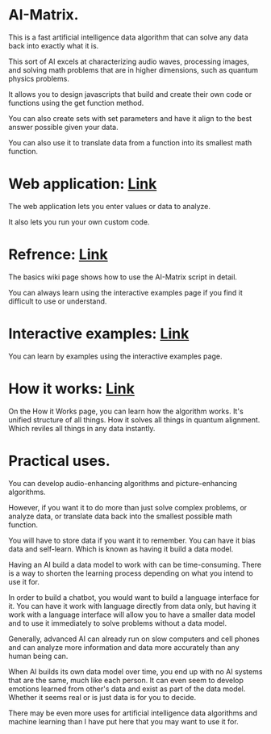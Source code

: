AI-Matrix.
=============================

This is a fast artificial intelligence data algorithm that can solve any data back into exactly what it is.

This sort of AI excels at characterizing audio waves, processing images, and solving math problems that are in higher dimensions, such as quantum physics problems.

It allows you to design javascripts that build and create their own code or functions using the get function method.

You can also create sets with set parameters and have it align to the best answer possible given your data.

You can also use it to translate data from a function into its smallest math function.

# Web application: <a href="https://recoskie.github.io/AI-Matrix/">Link</a>

The web application lets you enter values or data to analyze.

It also lets you run your own custom code.

# Refrence: <a href="https://github.com/Recoskie/AI-Matrix/wiki/Basics">Link</a>

The basics wiki page shows how to use the AI-Matrix script in detail.

You can always learn using the interactive examples page if you find it difficult to use or understand.

# Interactive examples: <a href="https://recoskie.github.io/AI-Matrix/docs/Examples.html">Link</a>

You can learn by examples using the interactive examples page.

# How it works: <a href="https://recoskie.github.io/AI-Matrix/docs/Matrix%20Structure.html">Link</a>

On the How it Works page, you can learn how the algorithm works. It's unified structure of all things. How it solves all things in quantum alignment. Which reviles all things in any data instantly.

# Practical uses.

You can develop audio-enhancing algorithms and picture-enhancing algorithms.

However, if you want it to do more than just solve complex problems, or analyze data, or translate data back into the smallest possible math function.

You will have to store data if you want it to remember. You can have it bias data and self-learn. Which is known as having it build a data model.

Having an AI build a data model to work with can be time-consuming. There is a way to shorten the learning process depending on what you intend to use it for.

In order to build a chatbot, you would want to build a language interface for it. You can have it work with language directly from data only, but having it work with a language interface will allow you to have a smaller data model and to use it immediately to solve problems without a data model.

Generally, advanced AI can already run on slow computers and cell phones and can analyze more information and data more accurately than any human being can.

When AI builds its own data model over time, you end up with no AI systems that are the same, much like each person. It can even seem to develop emotions learned from other's data and exist as part of the data model. Whether it seems real or is just data is for you to decide.

There may be even more uses for artificial intelligence data algorithms and machine learning than I have put here that you may want to use it for.
